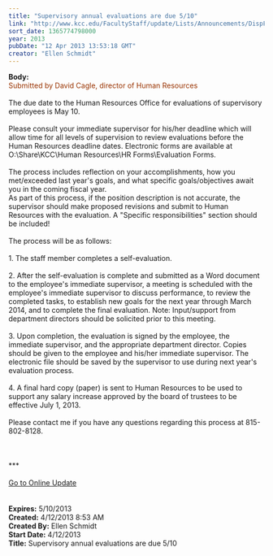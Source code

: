 ```yaml
---
title: "Supervisory annual evaluations are due 5/10"
link: "http://www.kcc.edu/FacultyStaff/update/Lists/Announcements/DispForm.aspx?ID=1074"
sort_date: 1365774798000
year: 2013
pubDate: "12 Apr 2013 13:53:18 GMT"
creator: "Ellen Schmidt"
---
```


<div><b>Body:</b> <div class="ExternalClass4863C7728FE54F87B9E024DCC5B97108">
<div><font color="#993300">Submitted by David Cagle, director of Human Resources</font></div>
<div><br />The due date to the Human Resources Office for evaluations of supervisory employees is May 10.</div>
<div><br />Please consult your immediate supervisor for his/her deadline which will allow time for all levels of supervision to review evaluations before the Human Resources deadline dates. Electronic forms are available at O:\Share\KCC\Human Resources\HR Forms\Evaluation Forms. </div>
<div><br />The process includes reflection on your accomplishments, how you met/exceeded last year's goals, and what specific goals/objectives await you in the coming fiscal year.<br />As part of this process, if the position description is not accurate, the supervisor should make proposed revisions and submit to Human Resources with the evaluation. A &quot;Specific responsibilities&quot; section should be included!</div>
<div><br />The process will be as follows:</div>
<div><br />1. The staff member completes a self-evaluation.</div>
<div><br />2. After the self-evaluation is complete and submitted as a Word document to the employee's immediate supervisor, a meeting is scheduled with the employee's immediate supervisor to discuss performance, to review the completed tasks, to establish new goals for the next year through March 2014, and to complete the final evaluation. Note: Input/support from department directors should be solicited prior to this meeting.</div>
<div><br />3. Upon completion, the evaluation is signed by the employee, the immediate supervisor, and the appropriate department director. Copies should be given to the employee and his/her immediate supervisor. The electronic file should be saved by the supervisor to use during next year's evaluation process.</div>
<div><br />4. A final hard copy (paper) is sent to Human Resources to be used to support any salary increase approved by the board of trustees to be effective July 1, 2013.</div>
<div><br />Please contact me if you have any questions regarding this process at 815-802-8128.<br /></div>
<div>
<div>
<div>
<div> </div>
<div> </div>
<div> </div>
<div>
<div>***</div>
<div> </div>
<div><a href="/FacultyStaff/update/Pages/dailyupdate.aspx">Go to Online Update</a></div>
<div> </div>
<div> </div></div></div></div></div></div></div>
<div><b>Expires:</b> 5/10/2013</div>
<div><b>Created:</b> 4/12/2013 8:53 AM</div>
<div><b>Created By:</b> Ellen Schmidt</div>
<div><b>Start Date:</b> 4/12/2013</div>
<div><b>Title:</b> Supervisory annual evaluations are due 5/10</div>
